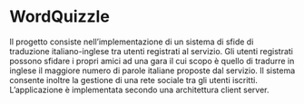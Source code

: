 # WordQuizzle

Il progetto consiste nell’implementazione di un sistema di sfide di traduzione italiano-inglese tra utenti registrati al servizio. Gli utenti registrati possono sfidare i propri amici ad una gara il cui scopo è quello di tradurre in inglese il maggiore numero di parole italiane proposte dal servizio. Il sistema consente inoltre la gestione di una rete sociale tra gli utenti iscritti. L’applicazione è implementata secondo una architettura client server.
